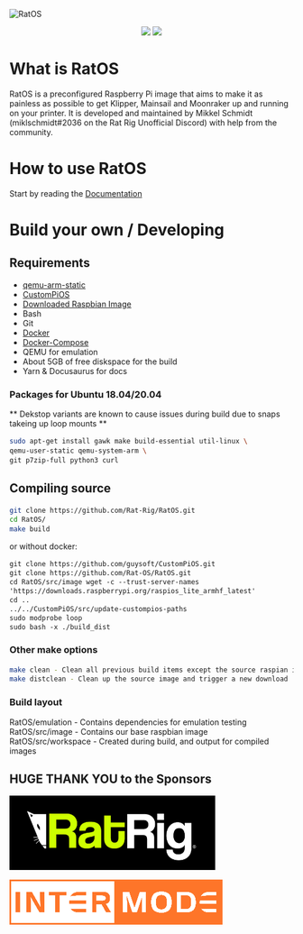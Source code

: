 ![RatOS](site/static/img/logos/Logo-black.svg)

<p align="center">
<a href="https://github.com/Rat-OS/RatOS/releases"><img src="https://img.shields.io/github/downloads/Rat-OS/RatOS/total?color=%2368da0b" /></a>
<a href="http://discord.gg/ratrig"><img src="https://img.shields.io/discord/582187371529764864?color=%235865F2&label=discord&logo=discord&logoColor=white&style=flat" /></a>
</p>

# What is RatOS

RatOS is a preconfigured Raspberry Pi image that aims to make it as painless as possible to get Klipper, Mainsail and Moonraker up and running on your printer. It is developed and maintained by Mikkel Schmidt (miklschmidt#2036 on the Rat Rig Unofficial Discord) with help from the community.

# How to use RatOS

Start by reading the [Documentation](https://os.ratrig.com)

# Build your own / Developing

## Requirements

-   [qemu-arm-static](http://packages.debian.org/sid/qemu-user-static)
-   [CustomPiOS](https://github.com/guysoft/CustomPiOS)
-   [Downloaded Raspbian Image](http://www.raspbian.org/)
-   Bash
-   Git
-   [Docker](https://docs.docker.com/engine/install/ubuntu/)
-   [Docker-Compose](https://docs.docker.com/compose/install/)
-   QEMU for emulation
-   About 5GB of free diskspace for the build
-   Yarn & Docusaurus for docs

### Packages for Ubuntu 18.04/20.04

** Dekstop variants are known to cause issues during build due to snaps takeing up loop mounts **

```bash
sudo apt-get install gawk make build-essential util-linux \
qemu-user-static qemu-system-arm \
git p7zip-full python3 curl
```

## Compiling source

```bash
git clone https://github.com/Rat-Rig/RatOS.git
cd RatOS/
make build
```

or without docker:

```
git clone https://github.com/guysoft/CustomPiOS.git
git clone https://github.com/Rat-OS/RatOS.git
cd RatOS/src/image wget -c --trust-server-names 'https://downloads.raspberrypi.org/raspios_lite_armhf_latest'
cd ..
../../CustomPiOS/src/update-custompios-paths
sudo modprobe loop
sudo bash -x ./build_dist
```

### Other make options

```bash
make clean - Clean all previous build items except the source raspian image
make distclean - Clean up the source image and trigger a new download
```

### Build layout

RatOS/emulation - Contains dependencies for emulation testing  
RatOS/src/image - Contains our base raspbian image  
RatOS/src/workspace - Created during build, and output for compiled images

## HUGE THANK YOU to the Sponsors

![Rat Rig](sponsors/ratrig-logo.png)

![Intermode](sponsors/intermode-logo.png)
